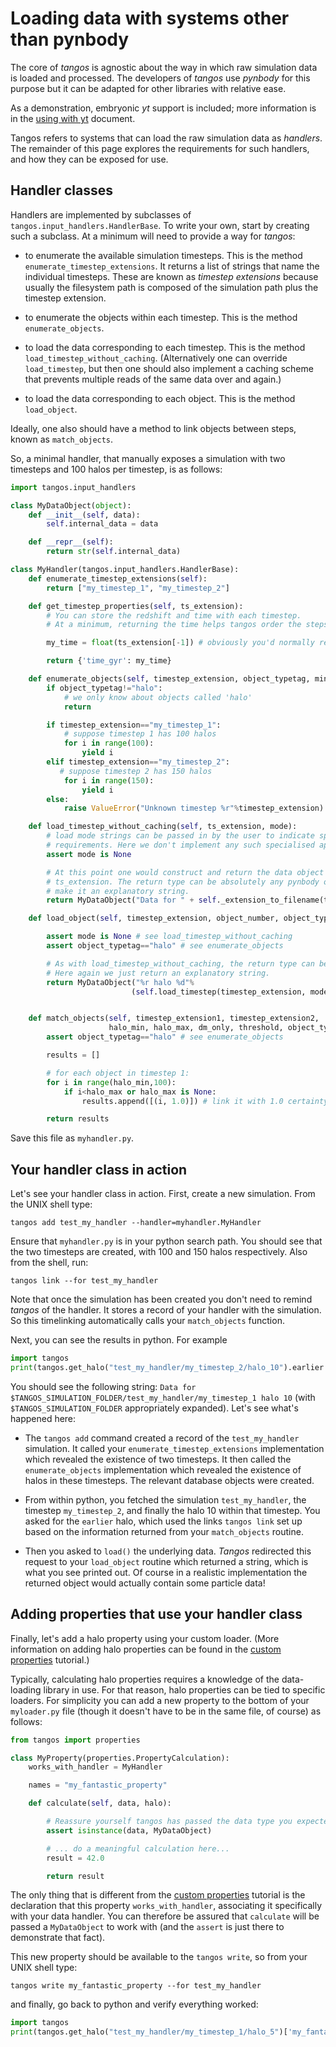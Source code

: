 Loading data with systems other than pynbody
============================================

The core of _tangos_ is agnostic about the way in which raw simulation data is loaded and processed.
The developers of _tangos_ use _pynbody_ for this purpose but it can be adapted for other libraries
with relative ease.

As a demonstration, embryonic _yt_ support is included; more information is in the
[using with yt](using_with_yt.md) document.

Tangos refers to systems that can load the raw simulation data as _handlers_.
The remainder of this page explores the requirements for such handlers, and how they can be exposed
for use.

Handler classes
---------------

Handlers are implemented by subclasses of `tangos.input_handlers.HandlerBase`.
To write your own, start by creating such a subclass. At a minimum will need to provide a way for _tangos_:

 - to enumerate the available simulation timesteps. This is the method
   `enumerate_timestep_extensions`.
   It returns a list of strings that name the individual timesteps. These are known as _timestep
   extensions_ because usually the filesystem path is composed of the simulation path plus the
   timestep extension.

 - to enumerate the objects within each timestep. This is the method
   `enumerate_objects`.

 - to load the data corresponding to each timestep. This is the method
   `load_timestep_without_caching`. (Alternatively one can override `load_timestep`,
    but then one should also implement a caching scheme that prevents multiple reads
    of the same data over and again.)

 - to load the data corresponding to each object. This is the method
   `load_object`.

Ideally, one also should have a method to link objects between steps, known as `match_objects`.

 So, a minimal handler, that manually exposes a simulation with two timesteps and
 100 halos per timestep, is as follows:


```python
import tangos.input_handlers

class MyDataObject(object):
    def __init__(self, data):
        self.internal_data = data

    def __repr__(self):
        return str(self.internal_data)

class MyHandler(tangos.input_handlers.HandlerBase):
    def enumerate_timestep_extensions(self):
        return ["my_timestep_1", "my_timestep_2"]

    def get_timestep_properties(self, ts_extension):
        # You can store the redshift and time with each timestep.
        # At a minimum, returning the time helps tangos order the steps

        my_time = float(ts_extension[-1]) # obviously you'd normally read this from a file...

        return {'time_gyr': my_time}

    def enumerate_objects(self, timestep_extension, object_typetag, min_halo_particles):
        if object_typetag!="halo":
            # we only know about objects called 'halo'
            return

        if timestep_extension=="my_timestep_1":
            # suppose timestep 1 has 100 halos
            for i in range(100):
                yield i
        elif timestep_extension=="my_timestep_2":
           # suppose timestep 2 has 150 halos
            for i in range(150):
                yield i
        else:
            raise ValueError("Unknown timestep %r"%timestep_extension)

    def load_timestep_without_caching(self, ts_extension, mode):
        # load mode strings can be passed in by the user to indicate specialised loading
        # requirements. Here we don't implement any such specialised approaches.
        assert mode is None

        # At this point one would construct and return the data object corresponding to
        # ts_extension. The return type can be absolutely any pynbody object. Here we just
        # make it an explanatory string.
        return MyDataObject("Data for " + self._extension_to_filename(ts_extension))

    def load_object(self, timestep_extension, object_number, object_typetag, mode):

        assert mode is None # see load_timestep_without_caching
        assert object_typetag=="halo" # see enumerate_objects

        # As with load_timestep_without_caching, the return type can be any pynbody object.
        # Here again we just return an explanatory string.
        return MyDataObject("%r halo %d"%
                           (self.load_timestep(timestep_extension, mode), object_number))


    def match_objects(self, timestep_extension1, timestep_extension2,
                      halo_min, halo_max, dm_only, threshold, object_typetag):
        assert object_typetag=="halo" # see enumerate_objects

        results = []

        # for each object in timestep 1:
        for i in range(halo_min,100):
            if i<halo_max or halo_max is None:
                results.append([(i, 1.0)]) # link it with 1.0 certainty to halo i in timestep_extension2

        return results

```

Save this file as `myhandler.py`.

Your handler class in action
----------------------------

Let's see your handler class in action. First, create a new simulation. From the UNIX shell type:

```
tangos add test_my_handler --handler=myhandler.MyHandler
```

Ensure that `myhandler.py` is in your python search path. You should see that the two timesteps are created,
with 100 and 150 halos respectively. Also from the shell, run:

```
tangos link --for test_my_handler
```

Note that once the simulation has been created you don't need to remind _tangos_ of the handler. It stores
a record of your handler with the simulation. So this timelinking automatically calls your `match_objects` function.

Next, you can see the results in python. For example

```python
import tangos
print(tangos.get_halo("test_my_handler/my_timestep_2/halo_10").earlier.load())
```

You should see the following string: `Data for $TANGOS_SIMULATION_FOLDER/test_my_handler/my_timestep_1 halo 10` (with
`$TANGOS_SIMULATION_FOLDER` appropriately expanded). Let's see what's happened here:

 - The `tangos add` command created a record of the `test_my_handler` simulation. It called your
   `enumerate_timestep_extensions` implementation which revealed the existence of two timesteps. It then called
   the `enumerate_objects` implementation which revealed the existence of halos in these timesteps. The
   relevant database objects were created.

 - From within python, you fetched the simulation `test_my_handler`, the timestep `my_timestep_2`, and finally
   the halo 10 within that timestep. You asked for the `earlier` halo, which used the links `tangos link` set up
   based on the information returned from your `match_objects` routine.

 - Then you asked to `load()` the underlying data. _Tangos_ redirected this
   request to your `load_object` routine which returned a string, which is what you see printed out. Of course in a
   realistic implementation the returned object would actually contain some particle data!


Adding properties that use your handler class
---------------------------------------------

Finally, let's add a halo property using your custom loader. (More information on adding halo properties
can be found in the [custom properties](custom_properties.md) tutorial.)

Typically, calculating halo properties requires a knowledge of the data-loading
library in use. For that reason, halo properties can be tied to specific loaders. For simplicity
you can add a new property to the bottom of your `myloader.py` file (though it doesn't have to
be in the same file, of course) as follows:

```python
from tangos import properties

class MyProperty(properties.PropertyCalculation):
    works_with_handler = MyHandler

    names = "my_fantastic_property"

    def calculate(self, data, halo):

        # Reassure yourself tangos has passed the data type you expected:
        assert isinstance(data, MyDataObject)

        # ... do a meaningful calculation here...
        result = 42.0

        return result
```

The only thing that is different from the [custom properties](custom_properties.md) tutorial is
the declaration that this property `works_with_handler`, associating it specifically with your
data handler. You can therefore be assured that `calculate` will be passed a `MyDataObject` to work
with (and the `assert` is just there to demonstrate that fact).

This new property should be available to the `tangos write`, so from your UNIX shell type:

```
tangos write my_fantastic_property --for test_my_handler
```

and finally, go back to python and verify everything worked:
```python
import tangos
print(tangos.get_halo("test_my_handler/my_timestep_1/halo_5")['my_fantastic_property'] # -> 42.0
```

